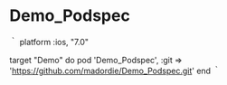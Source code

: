 # Demo_Podspec

｀
platform :ios, "7.0"

target "Demo" do
  pod 'Demo_Podspec', :git => 'https://github.com/madordie/Demo_Podspec.git'
end
｀
